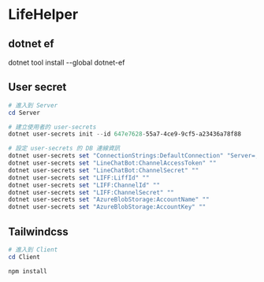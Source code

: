 # LifeHelper

## dotnet ef

dotnet tool install --global dotnet-ef

## User secret

```powershell
# 進入到 Server
cd Server

# 建立使用者的 user-secrets
dotnet user-secrets init --id 647e7628-55a7-4ce9-9cf5-a23436a78f88

# 設定 user-secrets 的 DB 連線資訊
dotnet user-secrets set "ConnectionStrings:DefaultConnection" "Server=;Database=;user id=;password="
dotnet user-secrets set "LineChatBot:ChannelAccessToken" ""
dotnet user-secrets set "LineChatBot:ChannelSecret" ""
dotnet user-secrets set "LIFF:LiffId" ""
dotnet user-secrets set "LIFF:ChannelId" ""
dotnet user-secrets set "LIFF:ChannelSecret" ""
dotnet user-secrets set "AzureBlobStorage:AccountName" ""
dotnet user-secrets set "AzureBlobStorage:AccountKey" ""

```

## Tailwindcss

```powershell
# 進入到 Client
cd Client

npm install

```
